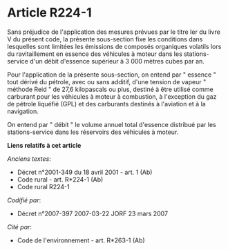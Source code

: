 # Article R224-1

Sans préjudice de l'application des mesures prévues par le titre Ier du livre V du présent code, la présente sous-section
fixe les conditions dans lesquelles sont limitées les émissions de composés organiques volatils lors du ravitaillement en
essence des véhicules à moteur dans les stations-service d'un débit d'essence supérieur à 3 000 mètres cubes par an.

Pour l'application de la présente sous-section, on entend par " essence " tout dérivé du pétrole, avec ou sans additif, d'une
tension de vapeur " méthode Reid " de 27,6 kilopascals ou plus, destiné à être utilisé comme carburant pour les véhicules à
moteur à combustion, à l'exception du gaz de pétrole liquéfié (GPL) et des carburants destinés à l'aviation et à la
navigation.

On entend par " débit " le volume annuel total d'essence distribué par les stations-service dans les réservoirs des véhicules
à moteur.

**Liens relatifs à cet article**

_Anciens textes_:

  - Décret n°2001-349 du 18 avril 2001 - art. 1 (Ab)
  - Code rural - art. R*224-1 (Ab)
  - Code rural R224-1

_Codifié par_:

  - Décret n°2007-397 2007-03-22 JORF 23 mars 2007

_Cité par_:

  - Code de l'environnement - art. R*263-1 (Ab)
